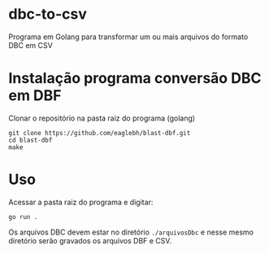 # dbc-to-csv
Programa em Golang para transformar um ou mais arquivos do formato DBC em CSV


# Instalação programa conversão DBC em DBF
Clonar o repositório na pasta raiz do programa (golang)
```
git clone https://github.com/eaglebh/blast-dbf.git
cd blast-dbf
make
```

# Uso
Acessar a pasta raiz do programa e digitar:
```
go run .
```
Os arquivos DBC devem estar no diretório `./arquivosDbc` e nesse mesmo diretório serão gravados os arquivos DBF e CSV.